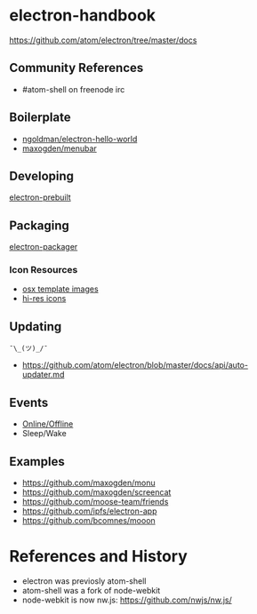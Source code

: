 # electron-handbook

https://github.com/atom/electron/tree/master/docs

## Community References

- #atom-shell on freenode irc

## Boilerplate

- [ngoldman/electron-hello-world](https://github.com/ngoldman/electron-hello-world)
- [maxogden/menubar](https://github.com/maxogden/menubar)

## Developing

[electron-prebuilt](https://github.com/mafintosh/electron-prebuilt)

## Packaging

[electron-packager](https://github.com/maxogden/electron-packager)

### Icon Resources

- [osx template images](https://developer.apple.com/library/mac/documentation/UserExperience/Conceptual/OSXHIGuidelines/ToolbarIcons.html)
- [hi-res icons](https://developer.apple.com/library/mac/documentation/GraphicsAnimation/Conceptual/HighResolutionOSX/Optimizing/Optimizing.html)

## Updating

`¯\_(ツ)_/¯`

- https://github.com/atom/electron/blob/master/docs/api/auto-updater.md

## Events

- [Online/Offline](https://github.com/atom/electron/blob/master/docs/tutorial/online-offline-events.md)
- Sleep/Wake

## Examples

- https://github.com/maxogden/monu
- https://github.com/maxogden/screencat
- https://github.com/moose-team/friends
- https://github.com/ipfs/electron-app
- https://github.com/bcomnes/mooon

# References and History

- electron was previosly atom-shell
- atom-shell was a fork of node-webkit
- node-webkit is now nw.js: https://github.com/nwjs/nw.js/
